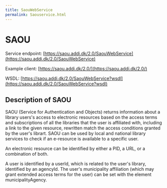 ```yaml
---
title: SaouWebService
permalink: Saouservice.html
---
```

# SAOU

Service endpoint: [https://saou.addi.dk/2.0/SaouWebService](https://saou.addi.dk/2.0/SaouWebService)

Example client: [https://saou.addi.dk/2.0/](https://saou.addi.dk/2.0/)

WSDL: [https://saou.addi.dk/2.0/SaouWebService?wsdl](https://saou.addi.dk/2.0/SaouWebService?wsdl)

## Description of SAOU

SAOU (Service for Authentication and Objects) returns information about a library users's access to electronic resources based on the access terms and subscriptions of all the libraries that the user is affiliated with, including a link to the given resource, rewritten match the access conditions granted by the user's librart. SAOU can be used by local and national library services to check if an e-resource is available to a specific user.

An electronic resource can be identified by either a PID, a URL, or a combination of both.

A user is identified by a userId, which is related to the user's library, identified by an agencyId. The user's municipality affiliation (which may grant extended access terms for the user) can be set with the element municipalityAgency.
